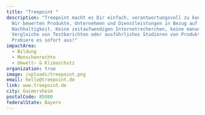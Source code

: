 ```yaml
---
title: "Treepoint "
description: "Treepoint macht es Dir einfach, verantwortungsvoll zu konsumieren:
  Wir bewerten Produkte, Unternehmen und Dienstleistungen in Bezug auf ihre
  Nachhaltigkeit. Keine zeitaufwendigen Internetrecherchen, keine manuellen
  Vergleiche von Testberichten oder ausführliches Studieren von Produktlabels.
  Probiere es sofort aus!"
impactArea:
  - Bildung
  - Menschenrechte
  - Umwelt– & Klimaschutz
organization: true
image: /uploads/treepoint.png
email: hello@treepoint.de
link: www.treepoint.de
city: Gaimersheim
postalCode: 85080
federalState: Bayern
---
```

